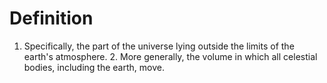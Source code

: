 # Definition

1.  Specifically, the part of the universe lying outside the limits of
    the earth's atmosphere. 2. More generally, the volume in which all
    celestial bodies, including the earth, move.
